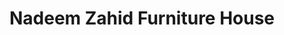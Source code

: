 ---
title: "Nadeem Zahid Furniture House"
url: /karachi/nadeem-zahid-furniture-house/
shop: furniture
---